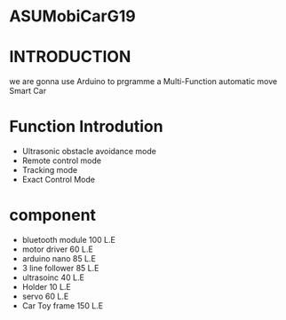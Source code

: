 # ASUMobiCarG19
# INTRODUCTION 
we are gonna use Arduino to prgramme a Multi-Function automatic move Smart Car
# Function Introdution
* Ultrasonic obstacle avoidance mode
* Remote control mode
* Tracking mode
* Exact Control Mode
# component
* bluetooth module 100 L.E
* motor driver     60  L.E
* arduino nano     85  L.E
* 3 line follower  85  L.E
* ultrasoinc       40  L.E
* Holder           10  L.E
* servo            60  L.E
* Car Toy frame    150 L.E
